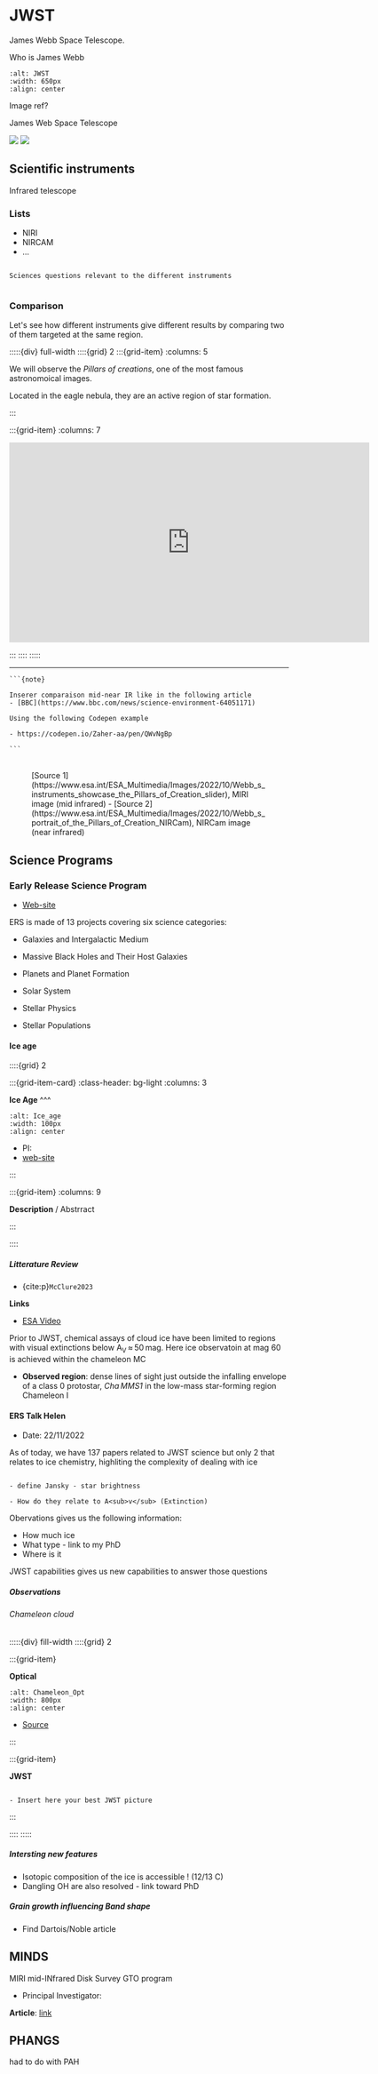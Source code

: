 # JWST

James Webb Space Telescope. 

Who is James Webb



```{image} Docs/Webb_2_0.png
:alt: JWST
:width: 650px
:align: center
```

Image ref?


James Web Space Telescope

<img src="https://imgs.xkcd.com/comics/the_best_camera.png" />

<img src="https://imgs.xkcd.com/comics/december_25th_launch.png"/>

## Scientific instruments

Infrared telescope

### Lists

- NIRI
- NIRCAM
- ...

```{note}

Sciences questions relevant to the different instruments


```


### Comparison

Let's see how different instruments give different results by comparing two of them targeted at the same region.


:::::{div} full-width
::::{grid} 2
:::{grid-item}
:columns: 5

We will observe the *Pillars of creations*, one of the most famous astronomoical images. 

Located in the eagle nebula, they are an active region of star formation.

:::

:::{grid-item}
:columns: 7


<iframe width="649" height="360" src="https://www.youtube.com/embed/XX8iCGZ66iQ?rel=0" frameborder="0" allow="encrypted-media" allowfullscreen></iframe>

:::
::::
:::::


***


````{margin}
```{note}

Inserer comparaison mid-near IR like in the following article
- [BBC](https://www.bbc.com/news/science-environment-64051171)

Using the following Codepen example

- https://codepen.io/Zaher-aa/pen/QWvNgBp

```
````



<figure id="transition-img">
<div class="images-JWST">
<img src="../../../_static/Images/Webb_Pillars_of_Creation1.jpg" alt="" class="one">
<img src="../../../_static/Images/Webb_Pillars_of_Creation2.jpg" alt="" class="two">
</div>
<figcaption>[Source 1](https://www.esa.int/ESA_Multimedia/Images/2022/10/Webb_s_instruments_showcase_the_Pillars_of_Creation_slider), MIRI image (mid infrared) - [Source 2](https://www.esa.int/ESA_Multimedia/Images/2022/10/Webb_s_portrait_of_the_Pillars_of_Creation_NIRCam), NIRCam image (near infrared)</figcaption>
</figure>



## Science Programs

### Early Release Science Program

- [Web-site](https://www.stsci.edu/jwst/science-execution/approved-ers-programs)

ERS is made of 13 projects covering six science categories:

- Galaxies and Intergalactic Medium

- Massive Black Holes and Their Host Galaxies

- Planets and Planet Formation

- Solar System

- Stellar Physics

- Stellar Populations

#### Ice age

::::{grid} 2

:::{grid-item-card}
:class-header: bg-light
:columns: 3

**Ice Age**
^^^

```{image} Docs/Ice_age_Logo.png
:alt: Ice_age
:width: 100px
:align: center
```

- PI:
- [web-site](http://jwst-iceage.org/)

:::

:::{grid-item}
:columns: 9

**Description** / Abstrract

:::

::::


##### Litterature Review

- {cite:p}`McClure2023`

**Links**

- [ESA Video](https://www.esa.int/Science_Exploration/Space_Science/Webb/Webb_unveils_dark_side_of_pre-stellar_ice_chemistry)

Prior to JWST, chemical assays of cloud ice have been limited to regions with visual extinctions below A<sub>V</sub> ≈ 50 mag. Here ice observatoin at mag 60 is achieved within the chameleon MC

- **Observed region**:  dense lines of sight just outside the infalling envelope of a class 0 protostar, *Cha MMS1* in the low-mass star-forming region Chameleon I 

#### ERS Talk Helen 

- Date: 22/11/2022

As of today, we have 137 papers related to JWST science but only 2 that relates to ice chemistry, highliting the complexity of dealing with ice

```{note}

- define Jansky - star brightness

- How do they relate to A<sub>v</sub> (Extinction)

```

Obervations gives us the following information:
- How much ice
- What type - link to my PhD
- Where is it

JWST capabilities gives us new capabilities to answer those questions

##### Observations

###### Chameleon cloud


:::::{div} fill-width
::::{grid} 2

:::{grid-item}

**Optical**

```{image} Docs/chameleontis_kuznetsov1024.jpg
:alt: Chameleon_Opt
:width: 800px
:align: center
```

- [Source](https://apod.nasa.gov/apod/ap090715.html)

:::

:::{grid-item}

**JWST**

```{admonition} Zak

- Insert here your best JWST picture

```

:::

::::
:::::

##### Intersting new features

- Isotopic composition of the ice is accessible ! (12/13 C)
- Dangling OH are also resolved - link toward PhD


##### Grain growth influencing Band shape

- Find Dartois/Noble article

##  MINDS

MIRI mid-INfrared Disk Survey GTO program

- Principal Investigator:

**Article**: [link](https://arxiv.org/abs/2212.08047)

## PHANGS

had to do with PAH